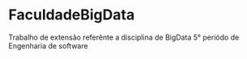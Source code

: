 # FaculdadeBigData
Trabalho de extensão referênte a disciplina de BigData 5° periódo de Engenharia de software

